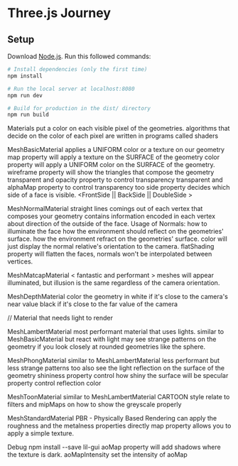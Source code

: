 # Three.js Journey

## Setup
Download [Node.js](https://nodejs.org/en/download/).
Run this followed commands:

``` bash
# Install dependencies (only the first time)
npm install

# Run the local server at localhost:8080
npm run dev

# Build for production in the dist/ directory
npm run build
```

Materials
    put a color on each visible pixel of the geometries.
    algorithms that decide on the color of each pixel are written in programs called shaders

MeshBasicMaterial
    applies a UNIFORM color or a texture on our geometry
    map property will apply a texture on the SURFACE of the geometry
    color property will apply a UNIFORM color on the SURFACE of the geometry.
    wireframe property will show the triangles that compose the geometry
    transparent and opacity property to control transparency
    transparent and alphaMap property to control transparency too
    side property decides which side of a face is visible. <FrontSide || BackSide || DoubleSide >


MeshNormalMaterial
    straight lines comings out of each vertex that composes your geometry
        contains information encoded in each vertex about direction of the outside of the face.
    Usage of Normals:
        how to illuminate the face
        how the environment should reflect on the geometries' surface.
        how the environment refract on the geometries' surface.
    color will just display the normal relative's orientation to the camera.
    flatShading property will flatten the faces, normals won't be interpolated between vertices.

MeshMatcapMaterial < fantastic and performant >
    meshes will appear illuminated, but illusion is the same regardless of the camera orientation. 

MeshDepthMaterial
    color the geometry in white if it's close to the camera's near value
    black if it's close to the far value of the camera

// Material that needs light to render

MeshLambertMaterial
    most performant material that uses lights.
    similar to MeshBasicMaterial but react with light
    may see strange patterns on the geometry if you look closely at rounded geometries like the sphere.

MeshPhongMaterial
    similar to MeshLambertMaterial
        less performant
        but less strange patterns too
        also see the light reflection on the surface of the geometry
    shininess property control how shiny the surface will be
    specular property control reflection color

MeshToonMaterial
    similar to MeshLambertMaterial
        CARTOON style
    relate to filters and mipMaps on how to show the greyscale properly

MeshStandardMaterial
    PBR - Physically Based Rendering
    can apply the roughness and the metalness properties directly
map property allows you to apply a simple texture.


Debug
    npm install --save lil-gui
aoMap property will add shadows where the texture is dark.
aoMapIntensity set the intensity of aoMap





